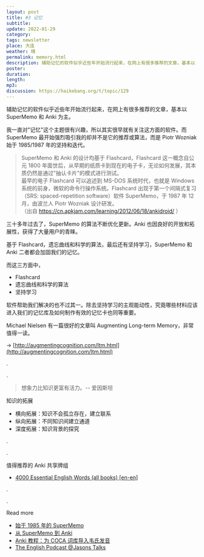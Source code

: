```yaml
---
layout: post
title: #3 记忆
subtitle: 
update: 2022-01-29
category: 
tags: newsletter
place: 大连
weather: 晴
permalink: memory.html
description: 辅助记忆的软件似乎近些年开始流行起来，在网上有很多推荐的文章，基本以 SuperMemo 和 Anki 为主。我一直对"记忆"这个主题很有兴趣，所以其实很早就有关注这方面的软件。而 SuperMemo 最开始强烈吸引我的却并不是它的推荐或算法，而是 Piotr Wozniak 始于 1985/1987 年的坚持和迭代。
poster:
duration: 
length: 
mp3: 
discussion: https://haikebang.org/t/topic/129
---
```


辅助记忆的软件似乎近些年开始流行起来，在网上有很多推荐的文章，基本以 SuperMemo 和 Anki 为主。

我一直对"记忆"这个主题很有兴趣，所以其实很早就有关注这方面的软件。而 SuperMemo 最开始强烈吸引我的却并不是它的推荐或算法，而是 Piotr Wozniak 始于 1985/1987 年的坚持和迭代。

> SuperMemo 和 Anki 的设计均基于 Flashcard，Flashcard 这一概念自公元 1800 年面世后，从早期的纸质卡到现在的电子卡，无论如何发展，其本质仍然是通过"抽认卡片"的模式进行测试。<br />
> 最早的电子 Flashcard 可以追述到 MS-DOS 系统时代，也就是 Windows 系统的前身，微软的命令行操作系统。Flashcard 出现于第一个间隔式复习（SRS: spaced-repetition software）软件 SuperMemo，于 1987 年 12 月，由波兰人 Piotr Wozniak 设计研发。<br />
> （出自 https://cn.apkjam.com/learning/2012/06/18/ankidroid/ ）

三十多年过去了，SuperMemo 的算法不断优化更新。Anki 也因良好的开放和拓展性，获得了大量用户的青睐。

基于 Flashcard，遗忘曲线和科学的算法，最后还有坚持学习，SuperMemo 和 Anki 二者都会加固我们的记忆。

而这三方面中，

- Flashcard
- 遗忘曲线和科学的算法
- 坚持学习

软件帮助我们解决的也不过其一。除去坚持学习的主观能动性，究竟哪些材料应该进入我们的记忆库及如何制作有效的记忆卡也同等重要。

Michael Nielsen 有一篇很好的文章叫 Augmenting Long-term Memory，非常值得一读。

-> [http://augmentingcognition.com/ltm.html](http://augmentingcognition.com/ltm.html)

.

.

> 想象力比知识更富有活力。-- 爱因斯坦

知识的拓展
- 横向拓展：知识不会孤立存在，建立联系
- 纵向拓展：不同知识间建立通道
- 深度拓展：知识背景的探究

.

.

值得推荐的 Anki 共享牌组

- [4000 Essential English Words (all books) [en-en]](https://ankiweb.net/shared/info/1104981491)

.

.

Read more

- [始于 1985 年的 SuperMemo](https://jsntn.com/software/2014/04/22/supermemo.html)
- [从 SuperMemo 到 Anki](https://jsntn.com/software/2013/09/19/anki.html)
- [Anki 教程：为 COCA 词库导入韦氏发音](https://jsntn.com/software/2016/04/20/anki-coca.html)
- [The English Podcast @Jasons Talks](https://jsntn.github.io/talks/memory.html)
